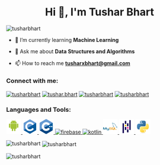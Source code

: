 <h1 align="center">Hi 👋, I'm Tushar Bhart</h1>
<p align="left"> <img src="https://komarev.com/ghpvc/?username=tusharbhart&label=Profile%20views&color=0e75b6&style=flat" alt="tusharbhart" /> </p>

- 🌱 I’m currently learning **Machine Learning**

- 💬 Ask me about **Data Structures and Algorithms**

- 📫 How to reach me **tusharxbhart@gmail.com**

<h3 align="left">Connect with me:</h3>
<p align="left">
<a href="https://linkedin.com/in/tusharbhart" target="blank"><img align="center" src="https://raw.githubusercontent.com/rahuldkjain/github-profile-readme-generator/master/src/images/icons/Social/linked-in-alt.svg" alt="tusharbhart" height="30" width="40" /></a>
<a href="https://instagram.com/tushar.bhart" target="blank"><img align="center" src="https://raw.githubusercontent.com/rahuldkjain/github-profile-readme-generator/master/src/images/icons/Social/instagram.svg" alt="tushar.bhart" height="30" width="40" /></a>
<a href="https://www.leetcode.com/tusharbhart" target="blank"><img align="center" src="https://raw.githubusercontent.com/rahuldkjain/github-profile-readme-generator/master/src/images/icons/Social/leet-code.svg" alt="tusharbhart" height="30" width="40" /></a>
<a href="https://auth.geeksforgeeks.org/user/tusharbhart" target="blank"><img align="center" src="https://raw.githubusercontent.com/rahuldkjain/github-profile-readme-generator/master/src/images/icons/Social/geeks-for-geeks.svg" alt="tusharbhart" height="30" width="40" /></a>
</p>

<h3 align="left">Languages and Tools:</h3>
<p align="left"> <a href="https://developer.android.com" target="_blank" rel="noreferrer"> <img src="https://raw.githubusercontent.com/devicons/devicon/master/icons/android/android-original-wordmark.svg" alt="android" width="40" height="40"/> </a> <a href="https://www.cprogramming.com/" target="_blank" rel="noreferrer"> <img src="https://raw.githubusercontent.com/devicons/devicon/master/icons/c/c-original.svg" alt="c" width="40" height="40"/> </a> <a href="https://www.w3schools.com/cpp/" target="_blank" rel="noreferrer"> <img src="https://raw.githubusercontent.com/devicons/devicon/master/icons/cplusplus/cplusplus-original.svg" alt="cplusplus" width="40" height="40"/> </a> <a href="https://firebase.google.com/" target="_blank" rel="noreferrer"> <img src="https://www.vectorlogo.zone/logos/firebase/firebase-icon.svg" alt="firebase" width="40" height="40"/> </a> <a href="https://kotlinlang.org" target="_blank" rel="noreferrer"> <img src="https://www.vectorlogo.zone/logos/kotlinlang/kotlinlang-icon.svg" alt="kotlin" width="40" height="40"/> </a> <a href="https://www.mysql.com/" target="_blank" rel="noreferrer"> <img src="https://raw.githubusercontent.com/devicons/devicon/master/icons/mysql/mysql-original-wordmark.svg" alt="mysql" width="40" height="40"/> </a> <a href="https://pandas.pydata.org/" target="_blank" rel="noreferrer"> <img src="https://raw.githubusercontent.com/devicons/devicon/2ae2a900d2f041da66e950e4d48052658d850630/icons/pandas/pandas-original.svg" alt="pandas" width="40" height="40"/> </a> <a href="https://www.python.org" target="_blank" rel="noreferrer"> <img src="https://raw.githubusercontent.com/devicons/devicon/master/icons/python/python-original.svg" alt="python" width="40" height="40"/> </a> </p>

<p><img align="left" src="https://github-readme-stats.vercel.app/api/top-langs?username=tusharbhart&show_icons=true&locale=en&layout=compact" alt="tusharbhart" /></p>

<p>&nbsp;<img align="center" src="https://github-readme-stats.vercel.app/api?username=tusharbhart&show_icons=true&locale=en" alt="tusharbhart" /></p>

<p><img align="center" src="https://github-readme-streak-stats.herokuapp.com/?user=tusharbhart&" alt="tusharbhart" /></p>
